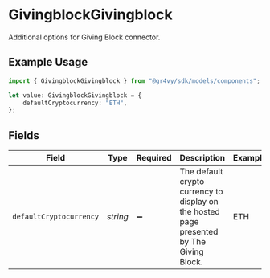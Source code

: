 # GivingblockGivingblock

Additional options for Giving Block connector.

## Example Usage

```typescript
import { GivingblockGivingblock } from "@gr4vy/sdk/models/components";

let value: GivingblockGivingblock = {
    defaultCryptocurrency: "ETH",
};
```

## Fields

| Field                                                                                    | Type                                                                                     | Required                                                                                 | Description                                                                              | Example                                                                                  |
| ---------------------------------------------------------------------------------------- | ---------------------------------------------------------------------------------------- | ---------------------------------------------------------------------------------------- | ---------------------------------------------------------------------------------------- | ---------------------------------------------------------------------------------------- |
| `defaultCryptocurrency`                                                                  | *string*                                                                                 | :heavy_minus_sign:                                                                       | The default crypto currency to display on the hosted page<br/>presented by The Giving Block. | ETH                                                                                      |